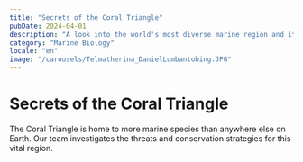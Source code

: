```yaml
---
title: "Secrets of the Coral Triangle"
pubDate: 2024-04-01
description: "A look into the world's most diverse marine region and its conservation."
category: "Marine Biology"
locale: "en"
image: "/carousels/Telmatherina_DanielLumbantobing.JPG"
---
```


# Secrets of the Coral Triangle

The Coral Triangle is home to more marine species than anywhere else on Earth. Our team investigates the threats and conservation strategies for this vital region.
